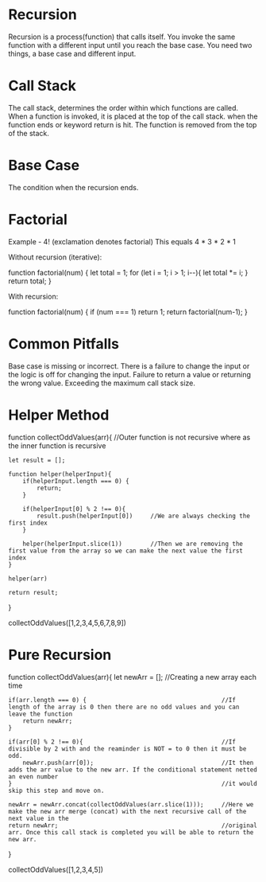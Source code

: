 # Recursion

Recursion is a process(function) that calls itself.
You invoke the same function with a different input until you reach the base case.
You need two things,  a base case and different input.

# Call Stack
The call stack, determines the order within which functions are called.
When a function is invoked, it is placed at the top of the call stack.
when the function ends or keyword return is hit. The function is removed from the top of the stack.

# Base Case
The condition when the recursion ends.

# Factorial
Example -  4! (exclamation denotes factorial) This equals 4 * 3 * 2 * 1

Without recursion (iterative):

function factorial(num) {
    let total = 1;
    for (let i = 1; i > 1; i--){
        let total *= i;
    }
    return total;
}

With recursion:

function factorial(num) {
    if (num === 1) return 1;
    return factorial(num-1);
}

# Common Pitfalls
Base case is missing or incorrect.
There is a failure to change the input or the logic is off for changing the input. 
Failure to return a value or returning the wrong value.
Exceeding the maximum call stack size.

# Helper Method
function collectOddValues(arr){             //Outer function is not recursive where as the inner function is recursive
    
    let result = [];

    function helper(helperInput){
        if(helperInput.length === 0) {
            return;
        }
        
        if(helperInput[0] % 2 !== 0){
            result.push(helperInput[0])     //We are always checking the first index
        }
        
        helper(helperInput.slice(1))        //Then we are removing the first value from the array so we can make the next value the first index
    }
    
    helper(arr)

    return result;
}

collectOddValues([1,2,3,4,5,6,7,8,9])

# Pure Recursion

function collectOddValues(arr){
    let newArr = [];                                            //Creating a new array each time

    if(arr.length === 0) {                                      //If length of the array is 0 then there are no odd values and you can leave the function
        return newArr;
    }
        
    if(arr[0] % 2 !== 0){                                       //If divisible by 2 with and the reaminder is NOT = to 0 then it must be odd.
        newArr.push(arr[0]);                                    //It then adds the arr value to the new arr. If the conditional statement netted an even number
    }                                                           //it would skip this step and move on.
        
    newArr = newArr.concat(collectOddValues(arr.slice(1)));     //Here we make the new arr merge (concat) with the next recursive call of the next value in the
    return newArr;                                              //original arr. Once this call stack is completed you will be able to return the new arr.
}

collectOddValues([1,2,3,4,5])